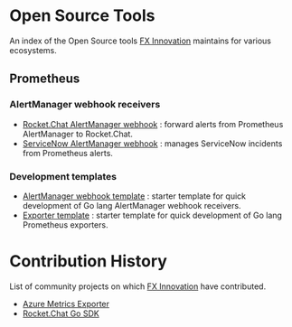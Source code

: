 # Open Source Tools

An index of the Open Source tools [FX Innovation](https://github.com/FXinnovation/) maintains for various ecosystems.

## Prometheus

### AlertManager webhook receivers
- [Rocket.Chat AlertManager webhook](https://github.com/FXinnovation/alertmanager-webhook-rocketchat) : forward alerts from Prometheus AlertManager to Rocket.Chat.
- [ServiceNow AlertManager webhook](https://github.com/FXinnovation/alertmanager-webhook-servicenow) : manages ServiceNow incidents from Prometheus alerts.

### Development templates
- [AlertManager webhook template](https://github.com/FXinnovation/alertmanager-webhook-template) : starter template for quick development of Go lang AlertManager webhook receivers.
- [Exporter template](https://github.com/FXinnovation/exporter-template) : starter template for quick development of Go lang Prometheus exporters.

# Contribution History

List of community projects on which [FX Innovation](https://github.com/FXinnovation/) have contributed.

- [Azure Metrics Exporter](https://github.com/RobustPerception/azure_metrics_exporter)
- [Rocket.Chat Go SDK](https://github.com/RocketChat/Rocket.Chat.Go.SDK)
